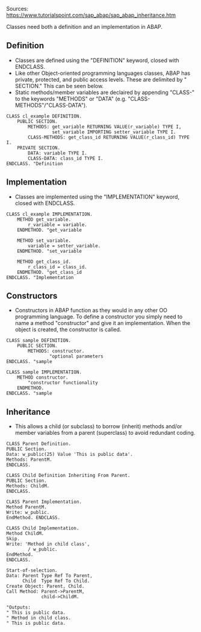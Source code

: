 Sources: https://www.tutorialspoint.com/sap_abap/sap_abap_inheritance.htm

Classes need both a definition and an implementation in ABAP.

## Definition
* Classes are defined using the "DEFINITION" keyword, closed with ENDCLASS.
* Like other Object-oriented programming languages classes, ABAP has private, protected, and public access levels. These are delimited by "<Access level> SECTION." This can be seen below.
* Static methods/member variables are declaired by appending "CLASS-" to the keywords "METHODS" or "DATA" (e.g. "CLASS-METHODS"/"CLASS-DATA").
```ABAP
CLASS cl_example DEFINITION.
    PUBLIC SECTION.
        METHODS: get_variable RETURNING VALUE(r_variable) TYPE I,
                 set_variable IMPORTING setter_variable TYPE I.
        CLASS-METHODS: get_class_id RETURNING VALUE(r_class_id) TYPE I.
    PRIVATE SECTION.
        DATA: variable TYPE I.
        CLASS-DATA: class_id TYPE I.
ENDCLASS. "Definition
```

## Implementation
* Classes are implemented using the "IMPLEMENTATION" keyword, closed with ENDCLASS.

```ABAP
CLASS cl_example IMPLEMENTATION.
    METHOD get_variable.
        r_variable = variable.
    ENDMETHOD. "get_variable
    
    METHOD set_variable.
        variable = setter_variable.
    ENDMETHOD. "set_variable
    
    METHOD get_class_id.
        r_class_id = class_id.
    ENDMETHOD. "get_class_id
ENDCLASS. "Implementation
```

## Constructors
* Constructors in ABAP function as they would in any other OO programming language. To define a constructor
you simply need to name a method "constructor" and give it an implementation. When the object is created, the
constructor is called.

```ABAP
CLASS sample DEFINITION.
    PUBLIC SECTION.
        METHODS: constructor.
                "optional parameters
ENDCLASS. "sample

CLASS sample IMPLEMENTATION.
    METHOD constructor.
        "constructor functionality
    ENDMETHOD.
ENDCLASS. "sample
```
## Inheritance
* This allows a child (or subclass) to borrow (inherit) methods and/or member variables from a parent (superclass) to avoid redundant
coding.

```ABAP
CLASS Parent Definition.
PUBLIC Section.
Data: w_public(25) Value 'This is public data'.
Methods: ParentM.
ENDCLASS.

CLASS Child Definition Inheriting From Parent.
PUBLIC Section.
Methods: ChildM.
ENDCLASS.

CLASS Parent Implementation.
Method ParentM.
Write: w_public.
EndMethod. ENDCLASS.

CLASS Child Implementation.
Method ChildM.
Skip.
Write: 'Method in child class',
        / w_public.
EndMethod.
ENDCLASS.

Start-of-selection.
Data: Parent Type Ref To Parent,
      Child  Type Ref To Child.
Create Object: Parent, Child.
Call Method: Parent->ParentM,
             child->ChildM.
             
"Outputs:
" This is public data.
" Method in child class.
" This is public data.
```
